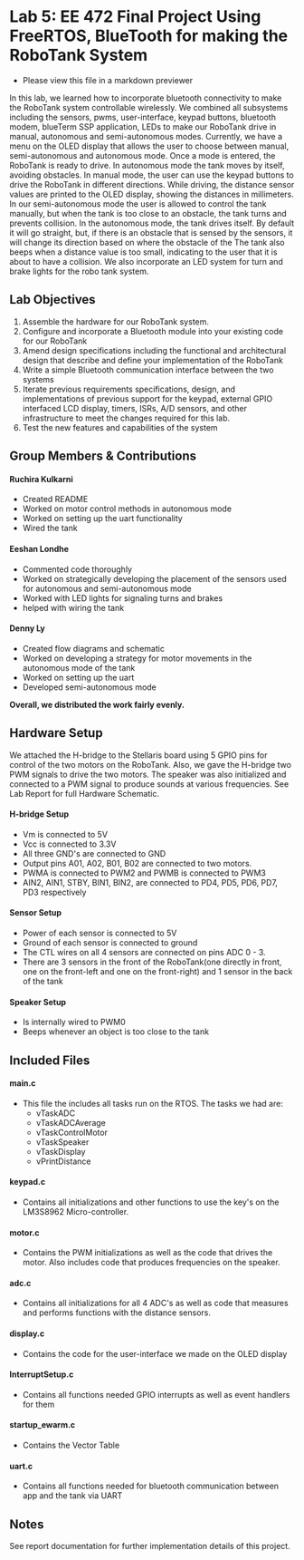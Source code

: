 # Lab 5: EE 472 Final Project Using FreeRTOS, BlueTooth for making the RoboTank System
- Please view this file in a markdown previewer

In this lab, we learned how to incorporate bluetooth connectivity to make the RoboTank system controllable wirelessly. We combined all subsystems including the sensors, pwms, user-interface, keypad buttons, bluetooth modem, blueTerm SSP application, LEDs to make our RoboTank drive in manual, autonomous and semi-autonomous modes. Currently, we have a menu on the OLED display that allows the user to choose between manual, semi-autonomous and autonomous mode. Once a mode is entered, the RoboTank is ready to drive. In autonomous mode the tank moves by itself, avoiding obstacles. In manual mode, the user can use the keypad buttons to drive the RoboTank in different directions. While driving, the distance sensor values are printed to the OLED display, showing the distances in millimeters. In our semi-autonomous mode the user is allowed to control the tank manually, but when the tank is too close to an obstacle, the tank turns and prevents collision. In the autonomous mode, the tank drives itself. By default it will go straight, but, if there is an obstacle that is sensed by the sensors, it will change its direction based on where the obstacle of the The tank also beeps when a distance value is too small, indicating to the user that it is about to have a collision. We also incorporate an LED system for turn and brake lights for the robo tank system.

## Lab Objectives

1. Assemble the hardware for our RoboTank system.
2. Configure and incorporate a Bluetooth module into your existing code for our RoboTank
3. Amend design specifications including the functional and architectural design that describe and define your implementation of the RoboTank
4. Write a simple Bluetooth communication interface between the two systems
5. Iterate previous requirements specifications, design, and implementations of previous support for the  keypad, external GPIO interfaced LCD display, timers, ISRs, A/D sensors, and other infrastructure to meet the changes required for this lab.
6. Test the new features and capabilities of the system

## Group Members & Contributions

#### Ruchira Kulkarni
- Created README
- Worked on motor control methods in autonomous mode
- Worked on setting up the uart functionality
- Wired the tank

#### Eeshan Londhe
- Commented code thoroughly
- Worked on strategically developing the placement of the sensors used for autonomous and semi-autonomous mode
- Worked with LED lights for signaling turns and brakes
- helped with wiring the tank

#### Denny Ly
- Created flow diagrams and schematic
- Worked on developing a strategy for motor movements in the autonomous mode of the tank
- Worked on setting up the uart
- Developed semi-autonomous mode

<b>Overall, we distributed the work fairly evenly.</b>

## Hardware Setup
We attached the H-bridge to the Stellaris board using 5 GPIO pins for control of the two motors on the RoboTank. Also, we gave the H-bridge two PWM signals to drive the two motors. The speaker was also initialized and connected to a PWM signal to produce sounds at various frequencies. See Lab Report for full Hardware Schematic.

#### H-bridge Setup
- Vm is connected to 5V
- Vcc is connected to 3.3V
- All three GND's are connected to GND
- Output pins A01, A02, B01, B02 are connected to two motors.
- PWMA is connected to PWM2 and PWMB is connected to PWM3
- AIN2, AIN1, STBY, BIN1, BIN2, are connected to PD4, PD5, PD6, PD7, PD3 respectively

#### Sensor Setup
- Power of each sensor is connected to 5V
- Ground of each sensor is connected to ground
- The CTL wires on all 4 sensors are connected on pins ADC 0 - 3.
- There are 3 sensors in the front of the RoboTank(one directly in front, one on the front-left and one on the front-right) and 1 sensor in the back of the tank

#### Speaker Setup
- Is internally wired to PWM0
- Beeps whenever an object is too close to the tank

## Included Files

#### main.c
- This file the includes all tasks run on the RTOS. The tasks we had are:
  - vTaskADC
  - vTaskADCAverage
  - vTaskControlMotor
  - vTaskSpeaker
  - vTaskDisplay
  - vPrintDistance

#### keypad.c
- Contains all initializations and other functions to use the key's on the LM3S8962 Micro-controller.

#### motor.c
- Contains the PWM initializations as well as the code that drives the motor. Also includes code that produces frequencies on the speaker.

#### adc.c
- Contains all initializations for all 4 ADC's as well as code that measures and performs functions with the distance sensors.

#### display.c
- Contains the code for the user-interface we made on the OLED display

#### InterruptSetup.c
- Contains all functions needed GPIO interrupts as well as event handlers for them

#### startup_ewarm.c
- Contains the Vector Table

#### uart.c
- Contains all functions needed for bluetooth communication between app and the tank via UART

## Notes

See report documentation for further implementation details of this project.
